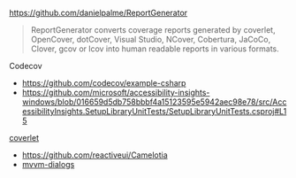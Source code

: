 https://github.com/danielpalme/ReportGenerator

> ReportGenerator converts coverage reports generated by coverlet,  OpenCover, dotCover, Visual Studio, NCover, Cobertura, JaCoCo, Clover,  gcov or lcov into human readable reports in various formats.

Codecov

- https://github.com/codecov/example-csharp
- https://github.com/microsoft/accessibility-insights-windows/blob/016659d5db758bbbf4a15123595e5942aec98e78/src/AccessibilityInsights.SetupLibraryUnitTests/SetupLibraryUnitTests.csproj#L15

[coverlet](https://github.com/coverlet-coverage/coverlet)

- https://github.com/reactiveui/Camelotia
- [mvvm-dialogs](https://github.com/FantasticFiasco/mvvm-dialogs/tree/v8.0.0/samples/net-framework/TestBaseClasses)
